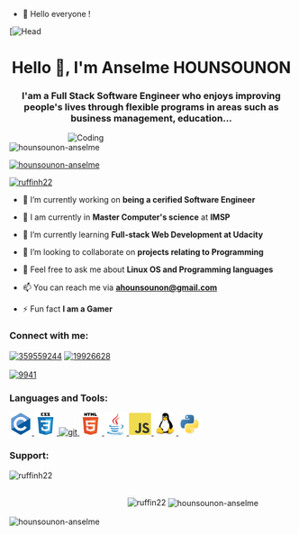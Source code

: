 - 👋 Hello everyone !

[![Head](https://lh5.googleusercontent.com/EAEEe1LMqHhCWhuMfIrmcKV8G7VF9mg0uYs3pcfs2Y8-jo73WYky--Vx5dYOWrYHZgmYVPWgq0fjM60nGqATgaKkq96rpoM26erO-dzmx_sRfZRg2Ot2xi9tHy6I_LR6kRHQl4tn)
<h1 align="center">Hello 👋, I'm Anselme HOUNSOUNON</h1>
<h3 align="center">
I'am a Full Stack Software Engineer who enjoys improving people's lives through flexible programs in areas such as business management, education...</h3>
<img align="right" alt="Coding" width="400" src="https://blog.anybox.fr/content/images/2019/07/render1563526425537.gif">


<p align="left"> <img src="https://komarev.com/ghpvc/?username=anselme-hounsounon&label=Profile%20views&color=0e75b6&style=flat" alt="hounsounon-anselme" /> </p>

<p align="left"> <a href="https://github.com/ryo-ma/github-profile-trophy"><img src="https://github-profile-trophy.vercel.app/?username=hounsounon-anselme" alt="hounsounon-anselme" /></a> </p>

<p align="left"> <a href="https://twitter.com/ruffinh22" target="blank"><img src="https://img.shields.io/twitter/follow/ruffinh22?logo=twitter&style=for-the-badge" alt="ruffinh22" /></a> </p>

- 🔭 I’m currently working on **being a cerified Software Engineer**

- 🌱 I am currently in **Master Computer's science** at **IMSP**

- 🌱 I’m currently learning **Full-stack Web Development at Udacity**

- 👯 I’m looking to collaborate on **projects relating to Programming**

- 💬 Feel free to ask me about **Linux OS and Programming languages**

- 📫 You can reach me via **ahounsounon@gmail.com**

- ⚡ Fun fact **I am a Gamer**


<h3 align="left">Connect with me:</h3>
<p align="left">
<a href="https://www.linkedin.com/in/anselme-hounsounon-841131217/" target="blank"><img align="center" src="https://raw.githubusercontent.com/rahuldkjain/github-profile-readme-generator/master/src/images/icons/Social/linked-in-alt.svg" alt="359559244" height="30" width="40" /></a>
<a href="https://stackoverflow.com/users/20338811/anselme92" target="blank"><img align="center" src="https://raw.githubusercontent.com/rahuldkjain/github-profile-readme-generator/master/src/images/icons/Social/stack-overflow.svg" alt="19926628" height="30" width="40" /></a>

<a href="https://wa.me/22996092246" target="blank"><img align="center" src="https://raw.githubusercontent.com/rahuldkjain/github-profile-readme-generator/master/src/images/icons/Social/whatsapp.svg" alt="9941" height="30" width="40" /></a>

</p>


<h3 align="left">Languages and Tools:</h3>
<p align="left"> <a href="https://www.cprogramming.com/" target="_blank" rel="noreferrer"> <img src="https://raw.githubusercontent.com/devicons/devicon/master/icons/c/c-original.svg" alt="c" width="40" height="40"/> </a> <a href="https://www.w3schools.com/css/" target="_blank" rel="noreferrer"> <img src="https://raw.githubusercontent.com/devicons/devicon/master/icons/css3/css3-original-wordmark.svg" alt="css3" width="40" height="40"/> </a> <a href="https://git-scm.com/" target="_blank" rel="noreferrer"> <img src="https://www.vectorlogo.zone/logos/git-scm/git-scm-icon.svg" alt="git" width="40" height="40"/> </a> <a href="https://www.w3.org/html/" target="_blank" rel="noreferrer"> <img src="https://raw.githubusercontent.com/devicons/devicon/master/icons/html5/html5-original-wordmark.svg" alt="html5" width="40" height="40"/> </a> <a href="https://www.java.com" target="_blank" rel="noreferrer"> <img src="https://raw.githubusercontent.com/devicons/devicon/master/icons/java/java-original.svg" alt="java" width="40" height="40"/> </a> <a href="https://developer.mozilla.org/en-US/docs/Web/JavaScript" target="_blank" rel="noreferrer"> <img src="https://raw.githubusercontent.com/devicons/devicon/master/icons/javascript/javascript-original.svg" alt="javascript" width="40" height="40"/> </a> <a href="https://www.linux.org/" target="_blank" rel="noreferrer"> <img src="https://raw.githubusercontent.com/devicons/devicon/master/icons/linux/linux-original.svg" alt="linux" width="40" height="40"/> </a> <a href="https://www.python.org" target="_blank" rel="noreferrer"> <img src="https://raw.githubusercontent.com/devicons/devicon/master/icons/python/python-original.svg" alt="python" width="40" height="40"/> </a> </p>

<h3 align="left">Support:</h3>
<p><a href="https://www.buymeacoffee.com/hounsounon-anselme"> <img align="left" src="https://cdn.buymeacoffee.com/buttons/v2/default-yellow.png" height="50" width="210" alt="ruffinh22" /></a></p><br><br>

<p><img align="left" src="https://github-readme-stats.vercel.app/api/top-langs?username=hounsounon-anselme&show_icons=true&locale=en&layout=compact" alt="ruffin22" /></p>

<p>&nbsp;<img align="center" src="https://github-readme-stats.vercel.app/api?username=hounsounon-anselme&show_icons=true&locale=en" alt="hounsounon-anselme" /></p>

<p><img align="center" src="https://github-readme-streak-stats.herokuapp.com/?user=hounsounon-anselme&" alt="hounsounon-anselme" /></p>





<!---
hounsounon-anselme/hounsounon-anselme is a ✨ special ✨ repository because its `README.md` (this file) appears on your GitHub profile.
--->
